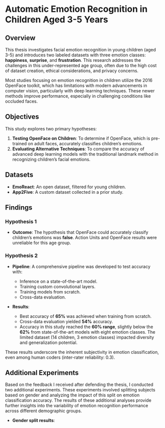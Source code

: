 # Automatic Emotion Recognition in Children Aged 3-5 Years

## Overview

This thesis investigates facial emotion recognition in young children (aged 3-5) and introduces two labeled datasets with three emotion classes: **happiness**, **surprise**, and **frustration**. This research addresses the challenges in this under-represented age group, often due to the high cost of dataset creation, ethical considerations, and privacy concerns.

Most studies focusing on emotion recognition in children utilize the 2016 OpenFace toolkit, which has limitations with modern advancements in computer vision, particularly with deep learning techniques. These newer methods improve performance, especially in challenging conditions like occluded faces.

## Objectives

This study explores two primary hypotheses:
1. **Testing OpenFace on Children**: To determine if OpenFace, which is pre-trained on adult faces, accurately classifies children’s emotions.
2. **Evaluating Alternative Techniques**: To compare the accuracy of advanced deep learning models with the traditional landmark method in recognizing children’s facial emotions.

## Datasets

- **EmoReact**: An open dataset, filtered for young children.
- **App2Five**: A custom dataset collected in a prior study.

## Findings

### Hypothesis 1
- **Outcome**: The hypothesis that OpenFace could accurately classify children’s emotions was **false**. Action Units and OpenFace results were unreliable for this age group.

### Hypothesis 2
- **Pipeline**: A comprehensive pipeline was developed to test accuracy with:
  - Inference on a state-of-the-art model.
  - Training custom convolutional layers.
  - Training models from scratch.
  - Cross-data evaluation.

- **Results**: 
  - Best accuracy of **65%** was achieved when training from scratch.
  - Cross-data evaluation yielded **54%** accuracy.
  - Accuracy in this study reached the **60% range**, slightly below the **62%** from state-of-the-art models with eight emotion classes. The limited dataset (14 children, 3 emotion classes) impacted diversity and generalization potential.

These results underscore the inherent subjectivity in emotion classification, even among human coders (inter-rater reliability: 0.3).

## Additional Experiments

Based on the feedback I received after defending the thesis, I conducted two additional experiments. These experiments involved splitting subjects based on gender and analyzing the impact of this split on emotion classification accuracy. The results of these additional analyses provide further insights into the variability of emotion recognition performance across different demographic groups.

- **Gender split results**: 
